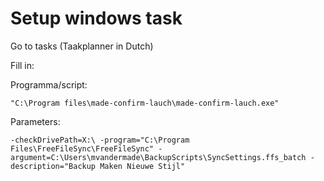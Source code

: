 # Setup windows task
Go to tasks (Taakplanner in Dutch)

Fill in:

Programma/script:
```
"C:\Program files\made-confirm-lauch\made-confirm-lauch.exe"
```

Parameters:
```
-checkDrivePath=X:\ -program="C:\Program Files\FreeFileSync\FreeFileSync" -argument=C:\Users\mvandermade\BackupScripts\SyncSettings.ffs_batch -description="Backup Maken Nieuwe Stijl"
```
